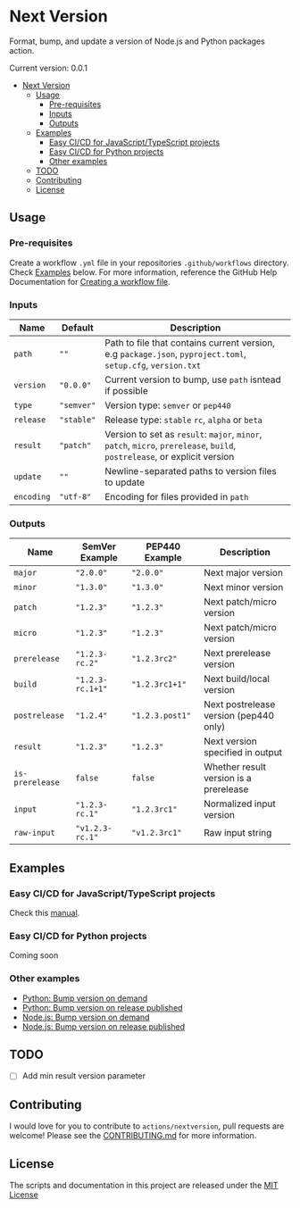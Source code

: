 # Next Version

Format, bump, and update a version of Node.js and Python packages action.

Current version: 0.0.1

- [Next Version](#next-version)
  - [Usage](#usage)
    - [Pre-requisites](#pre-requisites)
    - [Inputs](#inputs)
    - [Outputs](#outputs)
  - [Examples](#examples)
    - [Easy CI/CD for JavaScript/TypeScript projects](#easy-cicd-for-javascripttypescript-projects)
    - [Easy CI/CD for Python projects](#easy-cicd-for-python-projects)
    - [Other examples](#other-examples)
  - [TODO](#todo)
  - [Contributing](#contributing)
  - [License](#license)

## Usage
### Pre-requisites
Create a workflow `.yml` file in your repositories `.github/workflows` directory. Check [Examples](#examples) below. For more information, reference the GitHub Help Documentation for [Creating a workflow file](https://help.github.com/en/articles/configuring-a-workflow#creating-a-workflow-file).

### Inputs
| Name | Default | Description |
| - | - | - |
| `path` | `""` | Path to file that contains current version, e.g `package.json`, `pyproject.toml`, `setup.cfg`, `version.txt` |
| `version` | `"0.0.0"` | Current version to bump, use `path` isntead if possible |
| `type` | `"semver"` | Version type: `semver` or `pep440` |
| `release` | `"stable"` | Release type: `stable` `rc`, `alpha` or `beta` |
| `result` | `"patch"` | Version to set as `result`: `major`, `minor`, `patch`, `micro`, `prerelease`, `build`, `postrelease`, or explicit version |
| `update` | `""` | Newline-separated paths to version files to update |
| `encoding` | `"utf-8"` | Encoding for files provided in `path` |

### Outputs
| Name | SemVer Example | PEP440 Example | Description |
| - | - | - | - |
| `major` | `"2.0.0"` | `"2.0.0"` | Next major version |
| `minor` | `"1.3.0"` | `"1.3.0"` | Next minor version |
| `patch` | `"1.2.3"` | `"1.2.3"` | Next patch/micro version |
| `micro` | `"1.2.3"` | `"1.2.3"` | Next patch/micro version |
| `prerelease` | `"1.2.3-rc.2"` | `"1.2.3rc2"` | Next prerelease version |
| `build` | `"1.2.3-rc.1+1"` | `"1.2.3rc1+1"` | Next build/local version |
| `postrelease` | `"1.2.4"` | `"1.2.3.post1"` | Next postrelease version (pep440 only) |
| `result` | `"1.2.3"` | `"1.2.3"` | Next version specified in output |
| `is-prerelease` | `false` | `false` | Whether result version is a prerelease |
| `input` | `"1.2.3-rc.1"` | `"1.2.3rc1"` | Normalized input version |
| `raw-input` | `"v1.2.3-rc.1"` | `"v1.2.3rc1"` | Raw input string |


## Examples

### Easy CI/CD for JavaScript/TypeScript projects

Check this [manual](./javascript_ci.md).

### Easy CI/CD for Python projects 

Coming soon

### Other examples
- [Python: Bump version on demand](examples/python-on-demand.yml)
- [Python: Bump version on release published](examples/python-on-release-published.yml)
- [Node.js: Bump version on demand](examples/nodejs-on-demand.yml)
- [Node.js: Bump version on release published](examples/pnodejs-on-release-published.yml)

## TODO
- [ ] Add min result version parameter

## Contributing
I would love for you to contribute to `actions/nextversion`, pull requests are welcome! Please see the [CONTRIBUTING.md](CONTRIBUTING.md) for more information.

## License
The scripts and documentation in this project are released under the [MIT License](LICENSE)
